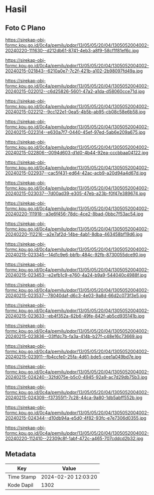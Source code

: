 # Hasil

## Foto C Plano

https://sirekap-obj-formc.kpu.go.id/0c4a/pemilu/pdpr/13/05/05/20/04/1305052004002-20240220-111630--d212db61-8741-4eb3-a8f9-58cf1f81ef6c.jpg

https://sirekap-obj-formc.kpu.go.id/0c4a/pemilu/pdpr/13/05/05/20/04/1305052004002-20240215-021843--6210a0e7-7c2f-421b-a102-2b98097fd49a.jpg

https://sirekap-obj-formc.kpu.go.id/0c4a/pemilu/pdpr/13/05/05/20/04/1305052004002-20240215-022012--c6d25826-5601-47a2-a1da-d58060cce71d.jpg

https://sirekap-obj-formc.kpu.go.id/0c4a/pemilu/pdpr/13/05/05/20/04/1305052004002-20240215-022212--9cc122e1-0ea5-4b5b-ab95-cb08c58e6b58.jpg

https://sirekap-obj-formc.kpu.go.id/0c4a/pemilu/pdpr/13/05/05/20/04/1305052004002-20240215-022314--e630a7f7-0440-45ef-97ed-5ab6e209a675.jpg

https://sirekap-obj-formc.kpu.go.id/0c4a/pemilu/pdpr/13/05/05/20/04/1305052004002-20240215-022806--0094d603-d1d0-4b44-92ea-cccbbaa04122.jpg

https://sirekap-obj-formc.kpu.go.id/0c4a/pemilu/pdpr/13/05/05/20/04/1305052004002-20240215-022937--cac5f431-ed64-42ac-acb9-a20d94a4d67d.jpg

https://sirekap-obj-formc.kpu.go.id/0c4a/pemilu/pdpr/13/05/05/20/04/1305052004002-20240215-023037--7d00ad39-e305-47eb-a23b-f0f47e389674.jpg

https://sirekap-obj-formc.kpu.go.id/0c4a/pemilu/pdpr/13/05/05/20/04/1305052004002-20240220-111918--a3e6f456-78dc-4ce2-8bad-0bbc7f53ac54.jpg

https://sirekap-obj-formc.kpu.go.id/0c4a/pemilu/pdpr/13/05/05/20/04/1305052004002-20240220-112216--a2e7af2d-14be-4ab1-8dba-463458bf19d6.jpg

https://sirekap-obj-formc.kpu.go.id/0c4a/pemilu/pdpr/13/05/05/20/04/1305052004002-20240215-023345--14d1c9e6-bbfb-484c-92fb-8730055dce90.jpg

https://sirekap-obj-formc.kpu.go.id/0c4a/pemilu/pdpr/13/05/05/20/04/1305052004002-20240215-023453--e2efb1c9-e760-4a24-b9a9-544040c4988f.jpg

https://sirekap-obj-formc.kpu.go.id/0c4a/pemilu/pdpr/13/05/05/20/04/1305052004002-20240215-023537--78040daf-d6c3-4e03-9a8d-66d2c073f3e5.jpg

https://sirekap-obj-formc.kpu.go.id/0c4a/pemilu/pdpr/13/05/05/20/04/1305052004002-20240215-023633--eb4f352a-62b6-49fe-842f-ab5cd935141b.jpg

https://sirekap-obj-formc.kpu.go.id/0c4a/pemilu/pdpr/13/05/05/20/04/1305052004002-20240215-023836--03ffdc7b-fa3a-414b-b27f-c48e16c73669.jpg

https://sirekap-obj-formc.kpu.go.id/0c4a/pemilu/pdpr/13/05/05/20/04/1305052004002-20240215-023911--fb4ccfe0-25fa-4d61-bde5-cee1a049bd7e.jpg

https://sirekap-obj-formc.kpu.go.id/0c4a/pemilu/pdpr/13/05/05/20/04/1305052004002-20240215-024240--32fd075e-b5c0-4945-92a9-ac7d29db75b3.jpg

https://sirekap-obj-formc.kpu.go.id/0c4a/pemilu/pdpr/13/05/05/20/04/1305052004002-20240215-024309--f37355f1-7c28-44ca-9a80-1db5abff552b.jpg

https://sirekap-obj-formc.kpu.go.id/0c4a/pemilu/pdpr/13/05/05/20/04/1305052004002-20240215-024344--d10db94a-e5d0-4f82-93fc-e7e7306d0355.jpg

https://sirekap-obj-formc.kpu.go.id/0c4a/pemilu/pdpr/13/05/05/20/04/1305052004002-20240220-112410--22309c8f-1abf-472c-a465-707cddcd2b32.jpg


## Metadata

| Key        | Value               |
| ---------- | ------------------- |
| Time Stamp | 2024-02-20 12:03:20 |
| Kode Dapil | 1302                |



